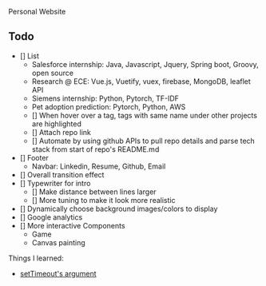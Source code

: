 Personal Website
## Todo
- [] List
	- Salesforce internship: Java, Javascript, Jquery, Spring boot, Groovy, open source
	- Research @ ECE: Vue.js, Vuetify, vuex, firebase, MongoDB, leaflet API
	- Siemens internship: Python, Pytorch, TF-IDF
	- Pet adoption prediction: Pytorch, Python, AWS
	- [] When hover over a tag, tags with same name under other projects are highlighted
	- [] Attach repo link
	- [] Automate by using github APIs to pull repo details and parse tech stack from start of repo's README.md
- [] Footer
	- Navbar: Linkedin, Resume, Github, Email
- [] Overall transition effect
- [] Typewriter for intro
	- [] Make distance between lines larger
	- [] More tuning to make it look more realistic
- [] Dynamically choose background images/colors to display
- [] Google analytics
- [] More interactive Components
	- Game
	- Canvas painting

Things I learned:
- [setTimeout's argument](https://stackoverflow.com/questions/8821765/settimeout-on-recursive-function-within-a-self-invoking-function)
